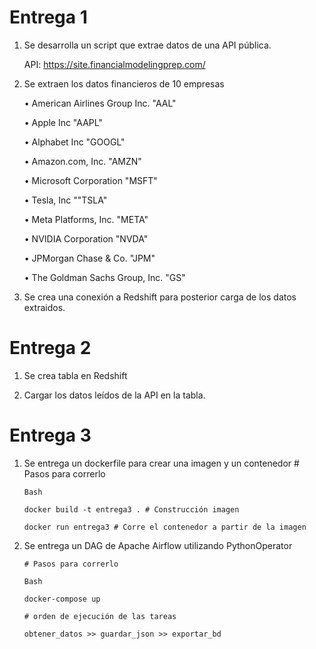 # Entrega 1

1) Se desarrolla un script que extrae datos de una API pública.
    
      API: https://site.financialmodelingprep.com/

2) Se extraen los datos financieros de 10 empresas
   
    • American Airlines Group Inc. "AAL"

    • Apple Inc "AAPL"

    • Alphabet Inc "GOOGL"

    • Amazon.com, Inc. "AMZN"

    • Microsoft Corporation "MSFT"

    • Tesla, Inc ""TSLA"

    • Meta Platforms, Inc. "META"

    • NVIDIA Corporation "NVDA"

    • JPMorgan Chase & Co. "JPM"

    • The Goldman Sachs Group, Inc. "GS"


3) Se crea una conexión a Redshift para posterior carga de los datos extraidos.

# Entrega 2

1) Se crea tabla en Redshift

3) Cargar los datos leídos de la API en la tabla.

# Entrega 3

1) Se entrega un dockerfile para crear una imagen y un contenedor
       # Pasos para correrlo

       Bash
   
       docker build -t entrega3 . # Construcción imagen
   
       docker run entrega3 # Corre el contenedor a partir de la imagen

3) Se entrega un DAG de Apache Airflow utilizando PythonOperator

       # Pasos para correrlo
   
       Bash
   
       docker-compose up
   
       # orden de ejecución de las tareas
       
       obtener_datos >> guardar_json >> exportar_bd
